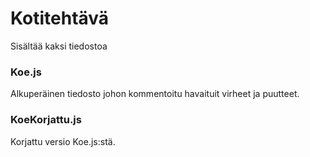 # Kotitehtävä
Sisältää kaksi tiedostoa

### Koe.js
Alkuperäinen tiedosto johon kommentoitu havaituit virheet ja puutteet.

### KoeKorjattu.js
Korjattu versio Koe.js:stä.
